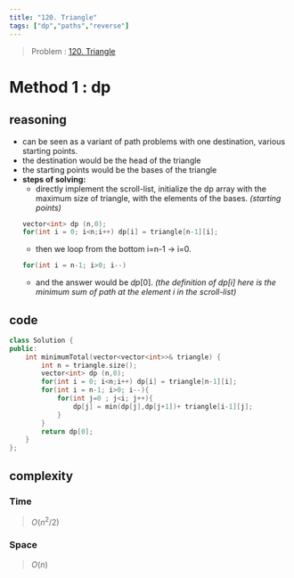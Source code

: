 ```yaml
---
title: "120. Triangle"
tags: ["dp","paths","reverse"]
---
```

> Problem : [120. Triangle](https://leetcode.com/problems/triangle/)
# Method 1 : dp 
## reasoning  
- can be seen as a variant of path problems with one destination, various starting points.
- the destination would be the head of the triangle
- the starting points would be the bases of the triangle
- **steps of solving:**
    - directly implement the scroll-list, initialize the dp array with the maximum size of triangle, with the elements of the bases. *(starting points)*
    ```cpp
    vector<int> dp (n,0);
    for(int i = 0; i<n;i++) dp[i] = triangle[n-1][i];
    ```
    - then we loop from the bottom i=n-1 -> i=0. 
    ```cpp
    for(int i = n-1; i>0; i--)
    ```
    - and the answer would be $dp[0]$. *(the definition of dp[i] here is the minimum sum of path at the element i in the scroll-list)*
## code 
```cpp
class Solution {
public:
    int minimumTotal(vector<vector<int>>& triangle) {
        int n = triangle.size();
        vector<int> dp (n,0);
        for(int i = 0; i<n;i++) dp[i] = triangle[n-1][i];
        for(int i = n-1; i>0; i--){
            for(int j=0 ; j<i; j++){
                dp[j] = min(dp[j],dp[j+1])+ triangle[i-1][j];
            }
        }
        return dp[0];
    }
};
```
## complexity
### Time
>$O(n^2 /2)$
### Space
>$O(n)$
